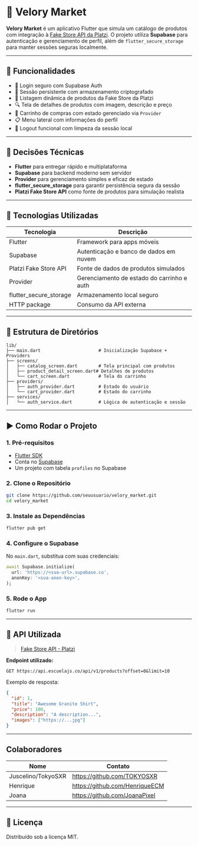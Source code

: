 # 🛒 Velory Market

**Velory Market** é um aplicativo Flutter que simula um catálogo de produtos com integração à [Fake Store API da Platzi](https://api.escuelajs.co/docs/). O projeto utiliza **Supabase** para autenticação e gerenciamento de perfil, além de `flutter_secure_storage` para manter sessões seguras localmente.

---

## 🚀 Funcionalidades

- 🔐 Login seguro com Supabase Auth
- 📲 Sessão persistente com armazenamento criptografado
- 🧾 Listagem dinâmica de produtos da Fake Store da Platzi
- 🔍 Tela de detalhes de produtos com imagem, descrição e preço
- 🛒 Carrinho de compras com estado gerenciado via `Provider`
- 📋 Menu lateral com informações do perfil
- 🚪 Logout funcional com limpeza da sessão local

---

## 🧠 Decisões Técnicas

- **Flutter** para entregar rápido e multiplataforma
- **Supabase** para backend moderno sem servidor
- **Provider** para gerenciamento simples e eficaz de estado
- **flutter_secure_storage** para garantir persistência segura da sessão
- **Platzi Fake Store API** como fonte de produtos para simulação realista

---

## 🧰 Tecnologias Utilizadas

| Tecnologia               | Descrição                                      |
|--------------------------|-----------------------------------------------|
| Flutter                  | Framework para apps móveis                     |
| Supabase                 | Autenticação e banco de dados em nuvem         |
| Platzi Fake Store API    | Fonte de dados de produtos simulados           |
| Provider                 | Gerenciamento de estado do carrinho e auth     |
| flutter_secure_storage   | Armazenamento local seguro                     |
| HTTP package             | Consumo da API externa                         |

---

## 📂 Estrutura de Diretórios

```
lib/
├── main.dart                      # Inicialização Supabase + Providers
├── screens/
│   ├── catalog_screen.dart        # Tela principal com produtos
│   ├── product_detail_screen.dart# Detalhes de produtos
│   └── cart_screen.dart           # Tela do carrinho
├── providers/
│   ├── auth_provider.dart         # Estado do usuário
│   └── cart_provider.dart         # Estado do carrinho
├── services/
│   └── auth_service.dart          # Lógica de autenticação e sessão
```

---

## ▶️ Como Rodar o Projeto

### 1. Pré-requisitos

- [Flutter SDK](https://flutter.dev/docs/get-started/install)
- Conta no [Supabase](https://supabase.com/)
- Um projeto com tabela `profiles` no Supabase

### 2. Clone o Repositório

```bash
git clone https://github.com/seuusuario/velory_market.git
cd velory_market
```

### 3. Instale as Dependências

```bash
flutter pub get
```

### 4. Configure o Supabase

No `main.dart`, substitua com suas credenciais:

```dart
await Supabase.initialize(
  url: 'https://<sua-url>.supabase.co',
  anonKey: '<sua-anon-key>',
);
```

### 5. Rode o App

```bash
flutter run
```

---

## 🔗 API Utilizada

> [Fake Store API - Platzi](https://api.escuelajs.co/docs/)

**Endpoint utilizado:**

```http
GET https://api.escuelajs.co/api/v1/products?offset=0&limit=10
```

Exemplo de resposta:
```json
{
  "id": 1,
  "title": "Awesome Granite Shirt",
  "price": 100,
  "description": "A description...",
  "images": ["https://...jpg"]
}
```

---


## Colaboradores

| Nome      | Contato                          |
|-----------|----------------------------------|
|  Juscelino/TokyoSXR|https://github.com/TOKYOSXR   |
|  Henrique          |https://github.com/HenriqueECM|
|  Joana             |https://github.com/JoanaPixel |

---

## 📄 Licença

Distribuído sob a licença MIT.
